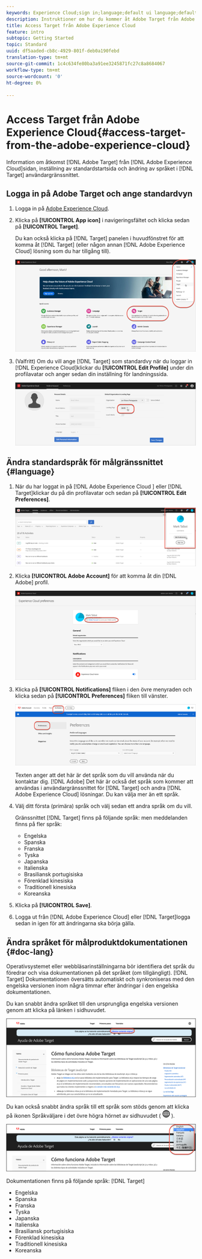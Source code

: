 ```yaml
---
keywords: Experience Cloud;sign in;language;default ui language;default language
description: Instruktioner om hur du kommer åt Adobe Target från Adobe Experience Cloud.
title: Access Target från Adobe Experience Cloud
feature: intro
subtopic: Getting Started
topic: Standard
uuid: df5aaded-cb8c-4929-801f-deb0a190febd
translation-type: tm+mt
source-git-commit: 1c4c634fe80ba3a91ee3245871fc27c8a8684067
workflow-type: tm+mt
source-wordcount: '0'
ht-degree: 0%

---
```



# Access Target från Adobe Experience Cloud{#access-target-from-the-adobe-experience-cloud}

Information om åtkomst [!DNL Adobe Target] från [!DNL Adobe Experience Cloud]sidan, inställning av standardstartsida och ändring av språket i [!DNL Target] användargränssnittet.

## Logga in på Adobe Target och ange standardvyn

1. Logga in på [Adobe Experience Cloud](https://experience.adobe.com/).

1. Klicka på **[!UICONTROL App icon]** i navigeringsfältet och klicka sedan på **[!UICONTROL Target]**.

   Du kan också klicka på [!DNL Target] panelen i huvudfönstret för att komma åt [!DNL Target] (eller någon annan [!DNL Adobe Experience Cloud] lösning som du har tillgång till).

   ![programikon](/help/c-intro/assets/appmenu-new.png)

1. (Valfritt) Om du vill ange [!DNL Target] som standardvy när du loggar in [!DNL Experience Cloud]klickar du **[!UICONTROL Edit Profile]** under din profilavatar och anger sedan din inställning för landningssida.

   ![Landningssida](/help/c-intro/assets/pagepref-new.png)

## Ändra standardspråk för målgränssnittet {#language}

1. När du har loggat in på [!DNL Adobe Experience Cloud ] eller [!DNL Target]klickar du på din profilavatar och sedan på **[!UICONTROL Edit Preferences]**.

   ![Redigera profil](/help/c-intro/assets/change-language.png)

1. Klicka **[!UICONTROL Adobe Account]** för att komma åt din [!DNL Adobe] profil.

   ![Adobe](/help/c-intro/assets/adobe-account.png)

1. Klicka på **[!UICONTROL Notifications]** fliken i den övre menyraden och klicka sedan på **[!UICONTROL Preferences]** fliken till vänster.

   ![Önskade språk](/help/c-intro/assets/prefered-language.png)

   Texten anger att det här är det språk som du vill använda när du kontaktar dig. [!DNL Adobe] Det här är också det språk som kommer att användas i användargränssnittet för [!DNL Target] och andra [!DNL Adobe Experience Cloud] lösningar. Du kan välja mer än ett språk.

1. Välj ditt första (primära) språk och välj sedan ett andra språk om du vill.

   Gränssnittet [!DNL Target] finns på följande språk: men meddelanden finns på fler språk:

   * Engelska
   * Spanska
   * Franska
   * Tyska
   * Japanska
   * Italienska
   * Brasiliansk portugisiska
   * Förenklad kinesiska
   * Traditionell kinesiska
   * Koreanska

1. Klicka på **[!UICONTROL Save]**.

1. Logga ut från [!DNL Adobe Experience Cloud] eller [!DNL Target]logga sedan in igen för att ändringarna ska börja gälla.

## Ändra språket för målproduktdokumentationen {#doc-lang}

Operativsystemet eller webbläsarinställningarna bör identifiera det språk du föredrar och visa dokumentationen på det språket (om tillgängligt). [!DNL Target] Dokumentationen översätts automatiskt och synkroniseras med den engelska versionen inom några timmar efter ändringar i den engelska dokumentationen.

Du kan snabbt ändra språket till den ursprungliga engelska versionen genom att klicka på länken i sidhuvudet.

![Ändra till originalspråk](/help/c-intro/assets/mt-original.png)

Du kan också snabbt ändra språk till ett språk som stöds genom att klicka på ikonen Språkväljare i det övre högra hörnet av sidhuvudet ( ![språkväljaren](/help/c-intro/assets/icon-language-switcher.png) ).

![språkväljare](/help/c-intro/assets/language-switcher.png)

Dokumentationen finns på följande språk: [!DNL Target]

* Engelska
* Spanska
* Franska
* Tyska
* Japanska
* Italienska
* Brasiliansk portugisiska
* Förenklad kinesiska
* Traditionell kinesiska
* Koreanska
